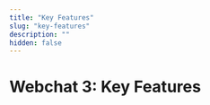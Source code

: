 ```yaml
---
title: "Key Features"
slug: "key-features"
description: ""
hidden: false
---
```


# Webchat 3: Key Features